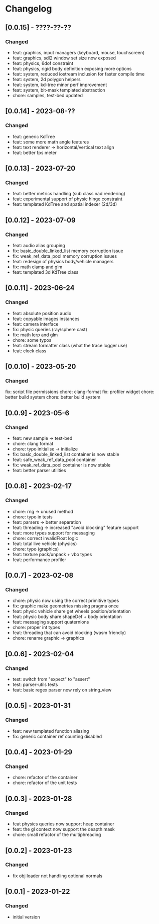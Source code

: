 
# Changelog



## [0.0.15] - ????-??-??
### Changed
- feat: graphics, input managers (keyboard, mouse, touchscreen)
- feat: graphics, sdl2 window set size now exposed
- feat: physics, 6dof constraint
- feat: physics, rigid body definition exposing more options
- feat: system, reduced iostream inclusion for faster compile time
- feat: system, 2d polygon helpers
- feat: system, kd-tree minor perf improvement
- feat: system, bit-mask templated abstraction
- chore: samples, test-bed updated



## [0.0.14] - 2023-08-??
### Changed
- feat: generic KdTree
- feat: some more math angle features
- feat: text renderer -> horizontal/vertical text align
- feat: better fps meter

## [0.0.13] - 2023-07-20
### Changed
- feat: better metrics handling (sub class nad rendering)
- feat: experimental support of physic hinge constraint
- feat: templated KdTree and spatial indexer (2d/3d)

## [0.0.12] - 2023-07-09
### Changed
- feat: audio alias grouping
- fix: basic_double_linked_list memory corruption issue
- fix: weak_ref_data_pool memory corruption issues
- feat: redesign of physics body/vehicle managers
- fix: math clamp and glm
- feat: templated 3d KdTree class

## [0.0.11] - 2023-06-24
### Changed
- feat: absolute position audio
- feat: copyable images instances
- feat: camera interface
- fix: physic queries (ray/sphere cast)
- fix: math lerp and glm
- chore: some typos
- feat: stream formatter class (what the trace logger use)
- feat: clock class

## [0.0.10] - 2023-05-20
### Changed
fix: script file permissions
chore: clang-format
fix: profiler widget
chore: better build system
chore: better build system


## [0.0.9] - 2023-05-6
### Changed
- feat: new sample -> test-bed
- chore: clang format
- chore: typo initialise -> initialize
- fix: basic_double_linked_list container is now stable
- feat: safe_weak_ref_data_pool container
- fix: weak_ref_data_pool container is now stable
- feat: better parser utilities

## [0.0.8] - 2023-02-17
### Changed
- chore: rng -> unused method
- chore: typo in tests
- feat: parsers -> better separation
- feat: threading -> increased "avoid blocking" feature support
- feat: more types support for messaging
- chore: correct invalidFloat logic
- feat: total live vehicle (physics)
- chore: typo (graphics)
- feat: texture pack/unpack + vbo types
- feat: performance profiler

## [0.0.7] - 2023-02-08
### Changed
- chore: physic now using the correct primitive types
- fix: graphic make geometries missing pragma once
- feat: physic vehicle share get wheels position/orientation
- feat: physic body share shapeDef + body orientation
- feat: messaging support quaternions
- chore: proper int types
- feat: threading that can avoid blocking (wasm friendly)
- chore: rename graphic -> graphics

## [0.0.6] - 2023-02-04
### Changed
- test: switch from "expect" to "assert"
- test: parser-utils tests
- feat: basic regex parser now rely on string_view

## [0.0.5] - 2023-01-31
### Changed
- feat: new templated function aliasing
- fix: generic container ref counting disabled

## [0.0.4] - 2023-01-29
### Changed
- chore: refactor of the container
- chore: refactor of the unit tests

## [0.0.3] - 2023-01-28
### Changed
- feat physics queries now support heap container
- feat: the gl context now support the deapth mask
- chore: small refactor of the multiphreading

## [0.0.2] - 2023-01-23
### Changed
- fix obj loader not handling optional normals

## [0.0.1] - 2023-01-22
### Changed
- initial version
